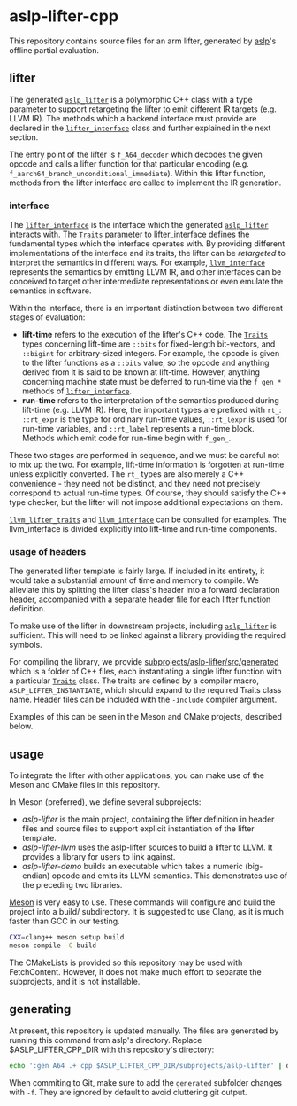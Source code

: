 # aslp-lifter-cpp
This repository contains source files for an arm lifter, generated by [aslp]'s offline partial evaluation.

[aslp]: https://github.com/UQ-PAC/aslp

## lifter

The generated [`aslp_lifter`][] is a polymorphic C++ class
with a type parameter to support retargeting the lifter to emit different IR targets (e.g. LLVM IR).
The methods which a backend interface must provide are declared in the [`lifter_interface`][]
class and further explained in the next section.

[`aslp_lifter`]: subprojects/aslp-lifter/include/aslp/generated/aslp_lifter.hpp
[`lifter_interface`]: subprojects/aslp-lifter/include/aslp/interface.hpp

The entry point of the lifter is `f_A64_decoder` which decodes the given opcode
and calls a lifter function for that particular encoding (e.g. `f_aarch64_branch_unconditional_immediate`).
Within this lifter function, methods from the lifter interface are called to implement the IR generation.

### interface

The [`lifter_interface`][] is the interface which the generated [`aslp_lifter`][] interacts with.
The [`Traits`][] parameter to lifter_interface defines the fundamental types which the interface operates with.
By providing different implementations of the interface and its traits, the lifter can be _retargeted_
to interpret the semantics in different ways.
For example, [`llvm_interface`][] represents the semantics by emitting LLVM IR, and
other interfaces can be conceived to target other intermediate representations or even emulate the semantics in software.

[`llvm_interface`]: subprojects/aslp-lifter-llvm/include/aslp/llvm_interface.hpp

Within the interface, there is an important distinction between two different stages of evaluation:
- **lift-time** refers to the execution of the lifter's C++ code.
  The [`Traits`][] types concerning lift-time are `::bits` for fixed-length bit-vectors, and `::bigint` for arbitrary-sized integers.
  For example, the opcode is given to the lifter functions as a `::bits` value, so the opcode and anything derived from it is said to be known at lift-time.
  However, anything concerning machine state must be deferred to run-time via the `f_gen_*` methods of [`lifter_interface`][].
- **run-time** refers to the interpretation of the semantics produced during lift-time (e.g. LLVM IR).
  Here, the important types are prefixed with `rt_`:
  `::rt_expr` is the type for ordinary run-time values, `::rt_lexpr` is used for run-time variables, and
  `::rt_label` represents a run-time block.
  Methods which emit code for run-time begin with `f_gen_`.

These two stages are performed in sequence, and we must be careful not to mix up the two.
For example, lift-time information is forgotten at run-time unless explicitly converted.
The `rt_` types are also merely a C++ convenience - they need not be distinct, and they
need not precisely correspond to actual run-time types.
Of course, they should satisfy the C++ type checker, but the lifter will not impose additional expectations on them.

[`Traits`]: subprojects/aslp-lifter/include/aslp/interface.hpp

[`llvm_lifter_traits`][] and [`llvm_interface`][] can be consulted for examples.
The llvm_interface is divided explicitly into lift-time and run-time components.

[`llvm_lifter_traits`]: subprojects/aslp-lifter-llvm/include/aslp/llvm_lifter_traits.hpp

### usage of headers

The generated lifter template is fairly large.
If included in its entirety, it would take a substantial amount of time and memory to compile.
We alleviate this by splitting the lifter class's header into a forward declaration header,
accompanied with a separate header file for each lifter function definition.

To make use of the lifter in downstream projects, including [`aslp_lifter`][] is sufficient.
This will need to be linked against a library providing the required symbols.

For compiling the library, we provide [subprojects/aslp-lifter/src/generated](subprojects/aslp-lifter/src/generated)
which is a folder of C++ files, each instantiating a single lifter function with a particular [`Traits`][] class.
The traits are defined by a compiler macro, `ASLP_LIFTER_INSTANTIATE`, which should expand to the required Traits class name.
Header files can be included with the `-include` compiler argument.

Examples of this can be seen in the Meson and CMake projects, described below.

## usage

To integrate the lifter with other applications, you can make use of the 
Meson and CMake files in this repository.

In Meson (preferred), we define several subprojects:
- _aslp-lifter_ is the main project, containing the lifter definition in header files and
  source files to support explicit instantiation of the lifter template.
- _aslp-lifter-llvm_ uses the aslp-lifter sources to build a lifter to LLVM.
  It provides a library for users to link against.
- _aslp-lifter-demo_ builds an executable which takes a numeric (big-endian) opcode and
  emits its LLVM semantics. This demonstrates use of the preceding two libraries.

[Meson](https://mesonbuild.com/Running-Meson.html) is very easy to use.
These commands will configure and build the project into a build/ subdirectory.
It is suggested to use Clang, as it is much faster than GCC in our testing.

```bash
CXX=clang++ meson setup build
meson compile -C build
```

The CMakeLists is provided so this repository may be used with FetchContent.
However, it does not make much effort to separate the subprojects, and 
it is not installable.

## generating

At present, this repository is updated manually.
The files are generated by running this command from aslp's directory.
Replace $ASLP_LIFTER_CPP_DIR with this repository's directory:
```bash
echo ':gen A64 .+ cpp $ASLP_LIFTER_CPP_DIR/subprojects/aslp-lifter' | dune exec asli
```
When commiting to Git, make sure to add the `generated` subfolder changes with `-f`.
They are ignored by default to avoid cluttering git output.
